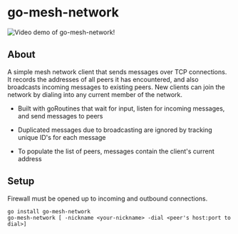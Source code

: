# go-mesh-network
![Video demo of go-mesh-network!](https://media.giphy.com/media/fDzBfLeUKXGsgoCNuc/giphy.gif)

## About
A simple mesh network client that sends messages over TCP connections. It records the addresses of all peers it has encountered, and also broadcasts incoming messages to existing peers. New clients can join the network by dialing into any current member of the network. 

- Built with goRoutines that wait for input, listen for incoming messages, and send messages to peers

- Duplicated messages due to broadcasting are ignored by tracking unique ID's for each message

- To populate the list of peers, messages contain the client's current address


## Setup
Firewall must be opened up to incoming and outbound connections.

```
go install go-mesh-network
go-mesh-network [ -nickname <your-nickname> -dial <peer's host:port to dial>] 
```

